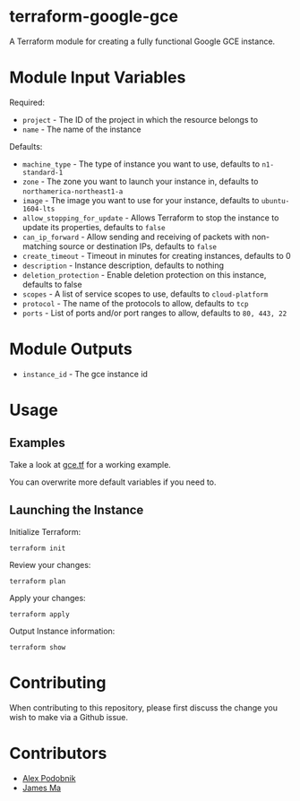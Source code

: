# terraform-google-gce

A Terraform module for creating a fully functional Google GCE instance.

# Module Input Variables

Required:

* `project` - The ID of the project in which the resource belongs to
* `name` - The name of the instance

Defaults:

* `machine_type` - The type of instance you want to use, defaults to `n1-standard-1`
* `zone` - The zone you want to launch your instance in, defaults to `northamerica-northeast1-a`
* `image` - The image you want to use for your instance, defaults to `ubuntu-1604-lts`
* `allow_stopping_for_update` - Allows Terraform to stop the instance to update its properties, defaults to `false`
* `can_ip_forward` - Allow sending and receiving of packets with non-matching source or destination IPs, defaults to `false`
* `create_timeout` - Timeout in minutes for creating instances, defaults to 0
* `description` - Instance description, defaults to nothing
* `deletion_protection` - Enable deletion protection on this instance, defaults to false
* `scopes` - A list of service scopes to use, defaults to `cloud-platform`
* `protocol` - The name of the protocols to allow, defaults to `tcp`
* `ports` - List of ports and/or port ranges to allow, defaults to `80, 443, 22`

# Module Outputs

* `instance_id` - The gce instance id

# Usage

## Examples

Take a look at [gce.tf](./examples/basic/gce.tf) for a working example.

You can overwrite more default variables if you need to.

## Launching the Instance

Initialize Terraform:

```
terraform init
```

Review your changes:

```
terraform plan
```

Apply your changes:

```
terraform apply
```

Output Instance information:

```
terraform show
```

# Contributing

When contributing to this repository, please first discuss the change you wish to make via a Github issue.

# Contributors

* [Alex Podobnik](https://github.com/alexandarp)
* [James Ma](https://github.com/kuwas)
